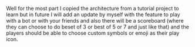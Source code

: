 Well for the most part I copied the architecture from a tutorial project to learn but in future 
I will add an update by myself with the feature to play with a bot or with your friends and also 
there will be a scoreboard (where they can choose to do beset of 3 or best of 5 or 7 and just like that) 
and the players should be able to choose custom symbols or emoji as their play icon.
